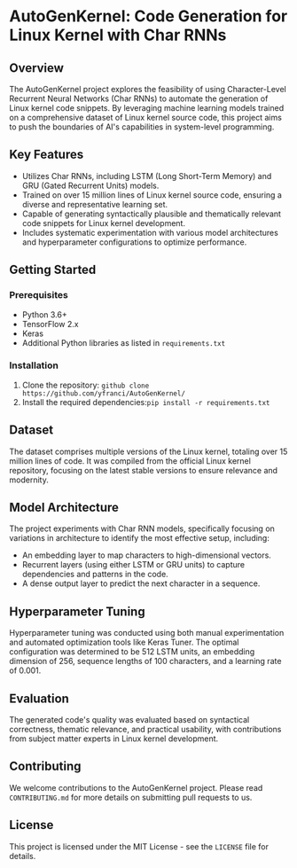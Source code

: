 # AutoGenKernel: Code Generation for Linux Kernel with Char RNNs

## Overview
The AutoGenKernel project explores the feasibility of using Character-Level Recurrent Neural Networks (Char RNNs) to automate the generation of Linux kernel code snippets. By leveraging machine learning models trained on a comprehensive dataset of Linux kernel source code, this project aims to push the boundaries of AI's capabilities in system-level programming.

## Key Features
- Utilizes Char RNNs, including LSTM (Long Short-Term Memory) and GRU (Gated Recurrent Units) models.
- Trained on over 15 million lines of Linux kernel source code, ensuring a diverse and representative learning set.
- Capable of generating syntactically plausible and thematically relevant code snippets for Linux kernel development.
- Includes systematic experimentation with various model architectures and hyperparameter configurations to optimize performance.

## Getting Started

### Prerequisites
- Python 3.6+
- TensorFlow 2.x
- Keras
- Additional Python libraries as listed in `requirements.txt`

### Installation
1. Clone the repository: `github clone https://github.com/yfranci/AutoGenKernel/`
2. Install the required dependencies:`pip install -r requirements.txt`



## Dataset
The dataset comprises multiple versions of the Linux kernel, totaling over 15 million lines of code. It was compiled from the official Linux kernel repository, focusing on the latest stable versions to ensure relevance and modernity.

## Model Architecture
The project experiments with Char RNN models, specifically focusing on variations in architecture to identify the most effective setup, including:
- An embedding layer to map characters to high-dimensional vectors.
- Recurrent layers (using either LSTM or GRU units) to capture dependencies and patterns in the code.
- A dense output layer to predict the next character in a sequence.

## Hyperparameter Tuning
Hyperparameter tuning was conducted using both manual experimentation and automated optimization tools like Keras Tuner. The optimal configuration was determined to be 512 LSTM units, an embedding dimension of 256, sequence lengths of 100 characters, and a learning rate of 0.001.

## Evaluation
The generated code's quality was evaluated based on syntactical correctness, thematic relevance, and practical usability, with contributions from subject matter experts in Linux kernel development.

## Contributing
We welcome contributions to the AutoGenKernel project. Please read `CONTRIBUTING.md` for more details on submitting pull requests to us.

## License
This project is licensed under the MIT License - see the `LICENSE` file for details.



